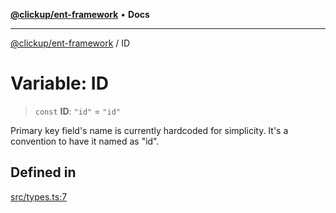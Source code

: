 [**@clickup/ent-framework**](../README.md) • **Docs**

***

[@clickup/ent-framework](../globals.md) / ID

# Variable: ID

> `const` **ID**: `"id"` = `"id"`

Primary key field's name is currently hardcoded for simplicity. It's a
convention to have it named as "id".

## Defined in

[src/types.ts:7](https://github.com/clickup/ent-framework/blob/master/src/types.ts#L7)
